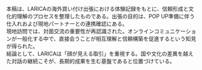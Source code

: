 本稿は、LARICAの海外買い付け出張における体験記録をもとに、信頼形成と文化的理解のプロセスを整理したものである。出張の目的は、POP UP準備に伴う仕入れおよび現地パートナーとの連携確認にある。  
現地訪問では、対面交流の重要性が再認識された。オンラインコミュニケーションが一般化する中で、直接会うことが相互理解と信頼構築を促進するという知見が得られた。  
結論として、LARICAは「顔が見える取引」を重視する。国や文化の差異を越えた対話の継続こそが、長期的成果を生む基盤であると位置づけている。

